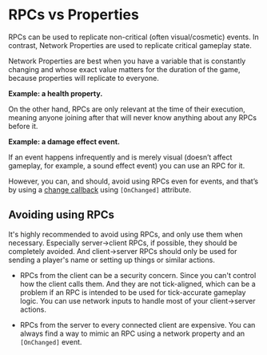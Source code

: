 # RPCs vs Properties

RPCs can be used to replicate non-critical (often visual/cosmetic) events. In contrast, Network Properties are used to replicate critical gameplay state.

Network Properties are best when you have a variable that is constantly changing and whose exact value matters for the duration of the game, because properties will replicate to everyone.

**Example: a health property.**

On the other hand, RPCs are only relevant at the time of their execution, meaning anyone joining after that will never know anything about any RPCs before it.

**Example: a damage effect event.**

If an event happens infrequently and is merely visual (doesn’t affect gameplay, for example, a sound effect event) you can use an RPC for it.

However, you can, and should, avoid using RPCs even for events, and that’s by using a [change callback](change-callback.md) using `[OnChanged]` attribute.

## Avoiding using RPCs

It's highly recommended to avoid using RPCs, and only use them when necessary. Especially server->client RPCs, if possible, they should be completely avoided. And client->server RPCs should only be used for sending a player's name or setting up things or similar actions.

- RPCs from the client can be a security concern. Since you can't control how the client calls them. And they are not tick-aligned, which can be a problem if an RPC is intended to be used for tick-accurate gameplay logic. You can use network inputs to handle most of your client->server actions. 

- RPCs from the server to every connected client are expensive. You can always find a way to mimic an RPC using a network property and an `[OnChanged]` event.
